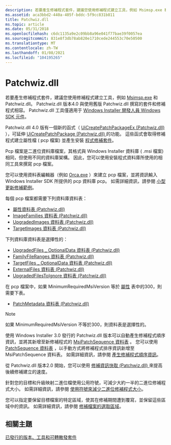 ```yaml
---
description: 若要產生修補程式套件，建議您使用修補程式建立工具，例如 Msimsp.exe 和 Patchwiz.dll。
ms.assetid: aca3bbd2-440a-405f-bddc-5f9cc831b811
title: Patchwiz.dll
ms.topic: article
ms.date: 05/31/2018
ms.openlocfilehash: c6dc1135a9e2c09bb8a96e041f77bae39f0057ea
ms.sourcegitcommit: 831e8f3db78ab820e1710cede244553c70e50500
ms.translationtype: MT
ms.contentlocale: zh-TW
ms.lasthandoff: 01/08/2021
ms.locfileid: "104195265"
---
```

# <a name="patchwizdll"></a>Patchwiz.dll

若要產生修補程式套件，建議您使用修補程式建立工具，例如 [Msimsp.exe](msimsp-exe.md) 和 Patchwiz.dll。 Patchwiz.dll 版本4.0 與使用舊版 Patchwiz.dll 撰寫的套件和修補程式相容。 Patchwiz.dll 工具僅適用于 [Windows Installer 開發人員 Windows SDK 元件](platform-sdk-components-for-windows-installer-developers.md)。

Patchwiz.dll 4.0 版有一個新的函式（ [UiCreatePatchPackageEx (Patchwiz.dll) ](uicreatepatchpackageex--patchwiz-dll-.md)），可延伸 [UiCreatePatchPackage (Patchwiz.dll) ](uicreatepatchpackage-patchwiz-dll-.md)的功能。 這些函式會取得修補程式建立屬性檔 ( pcp 檔案) 並產生安裝 [程式修補套件](patch-packages.md)。

Pcp 檔案是二進位資料庫檔案，其格式與 Windows Installer 資料庫 ( .msi 檔案) 相同，但使用不同的資料庫架構。 因此，您可以使用安裝程式資料庫所使用的相同工具來撰寫 pcp 檔案。

您可以使用資料表編輯器（例如 [Orca.exe](orca-exe.md) ）來建立 pcp 檔案，並將資訊輸入 Windows Installer SDK 所提供的 pcp 資料庫 pcp。 如需詳細資訊，請參閱 [小型更新修補範例](a-small-update-patching-example.md)。

每個 pcp 檔案都需要下列資料庫資料表：

-   [屬性資料表 (Patchwiz.dll) ](properties-table-patchwiz-dll-.md)
-   [ImageFamilies 資料表 (Patchwiz.dll) ](imagefamilies-table-patchwiz-dll-.md)
-   [UpgradedImages 資料表 (Patchwiz.dll) ](upgradedimages-table-patchwiz-dll-.md)
-   [TargetImages 資料表 (Patchwiz.dll) ](targetimages-table-patchwiz-dll-.md)

下列資料庫資料表是選擇性的：

-   [UpgradedFiles \_ OptionalData 資料表 (Patchwiz.dll) ](upgradedfiles-optionaldata-table-patchwiz-dll-.md)
-   [FamilyFileRanges 資料表 (Patchwiz.dll) ](familyfileranges-table-patchwiz-dll-.md)
-   [TargetFiles \_ OptionalData 資料表 (Patchwiz.dll) ](targetfiles-optionaldata-table-patchwiz-dll-.md)
-   [ExternalFiles 資料表 (Patchwiz.dll) ](externalfiles-table-patchwiz-dll-.md)
-   [UpgradedFilesToIgnore 資料表 (Patchwiz.dll) ](upgradedfilestoignore-table-patchwiz-dll-.md)

在 pcp 檔案中，如果 MinimumRequiredMsiVersion 等於 [屬性](properties-table-patchwiz-dll-.md) 表中的300，則需要下表。

-   [PatchMetadata 資料表 (Patchwiz.dll) ](patchmetadata-table--patchwiz-dll-.md)

> [!Note]  
> 如果 MinimumRequiredMsiVersion 不等於300，則資料表是選擇性的。

 

使用 Windows Installer 3.0 發行的 Patchwiz.dll 版本可以自動產生修補程式順序資訊，並將其新增至新修補程式的 [MsiPatchSequence 資料表](msipatchsequence-table.md) 。 您可以使用 [PatchSequence 資料表](patchsequence-table--patchwiz-dll-.md) ，以手動方式將修補程式排序資訊新增至 MsiPatchSequence 資料表。 如需詳細資訊，請參閱 [產生修補程式順序資訊](generating-patch-sequence-information---patchwiz-dll-.md)。

從 Patchwiz.dll 版本2.0 開始，您可以使用 [修補資訊快取 (Patchwiz.dll) ](patch-information-caching-patchwiz-dll-.md)來提高後續修補建立的速度。

針對您的目標和升級映射二進位檔使用公用符號，可減少大約一半的二進位修補程式大小。 如需詳細資訊，請參閱 [使用符號來減少二進位修補程式大小](using-symbols-to-reduce-binary-patch-size.md)。

您可以指定要保留目標檔案的特定區域，使其在修補期間遭到覆寫，並保留這些區域中的資訊。 如需詳細資訊，請參閱 [修補檔案的選取區域](patching-selected-regions-of-a-file.md)。

## <a name="related-topics"></a>相關主題

<dl> <dt>

[已發行的版本、工具和可轉散發套件](released-versions-tools-and-redistributables.md)
</dt> </dl>

 

 



